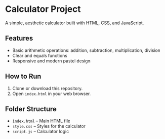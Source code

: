 # Calculator Project

A simple, aesthetic calculator built with HTML, CSS, and JavaScript.

## Features

- Basic arithmetic operations: addition, subtraction, multiplication, division
- Clear and equals functions
- Responsive and modern pastel design

## How to Run

1. Clone or download this repository.
2. Open `index.html` in your web browser.

## Folder Structure

- `index.html` – Main HTML file
- `style.css` – Styles for the calculator
- `script.js` – Calculator logic


